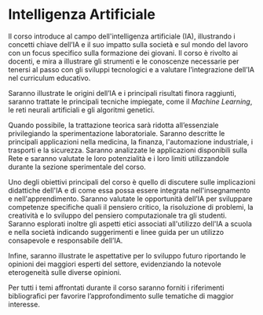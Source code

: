 # Intelligenza Artificiale

Il corso introduce al campo dell'intelligenza artificiale (IA), illustrando 
i concetti chiave dell’IA e il suo impatto sulla società e sul mondo del 
lavoro con un focus specifico sulla formazione dei giovani. Il corso è 
rivolto ai docenti, e mira a illustrare gli strumenti e le conoscenze 
necessarie per tenersi al passo con gli sviluppi tecnologici e a valutare 
l’integrazione dell’IA nel curriculum educativo.

Saranno illustrate le origini dell’IA e i principali risultati finora 
raggiunti, saranno trattate le principali tecniche impiegate, come il *Machine 
Learning*, le reti neurali artificiali e gli algoritmi genetici. 

Quando possibile, la trattazione teorica sarà ridotta all’essenziale 
privilegiando la sperimentazione laboratoriale. Saranno descritte le 
principali applicazioni nella medicina, la finanza, l'automazione 
industriale, i trasporti e la sicurezza. Saranno analizzate le applicazioni 
disponibili sulla Rete e saranno valutate le loro potenzialità e i loro 
limiti utilizzandole durante la sezione sperimentale del corso. 

Uno degli obiettivi principali del corso è quello di discutere sulle 
implicazioni didattiche dell'IA e di come essa possa essere integrata 
nell'insegnamento e nell'apprendimento. Saranno valutate le opportunità 
dell’IA per sviluppare competenze specifiche quali il pensiero critico, 
la risoluzione di problemi, la creatività e lo sviluppo del pensiero 
computazionale tra gli studenti. Saranno esplorati inoltre gli aspetti 
etici associati all'utilizzo dell'IA a scuola e nella società indicando 
suggerimenti e linee guida per un utilizzo consapevole e responsabile 
dell’IA.

Infine, saranno illustrate le aspettative per lo sviluppo futuro riportando 
le opinioni dei maggiori esperti del settore, evidenziando la notevole 
eterogeneità sulle diverse opinioni. 

Per tutti i temi affrontati durante il corso saranno forniti i riferimenti 
bibliografici per favorire l’approfondimento sulle tematiche di maggior 
interesse.
